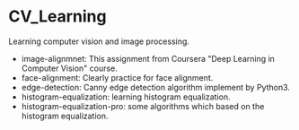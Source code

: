# CV_Learning
Learning computer vision and image processing.

+ image-alignmnet: This assignment from Coursera "Deep Learning in Computer Vision" course.
+ face-alignment: Clearly practice for face alignment.
+ edge-detection: Canny edge detection algorithm implement by Python3.
+ histogram-equalization: learning histogram equalization.
+ histogram-equalization-pro: some algorithms which based on the histogram equalization.
